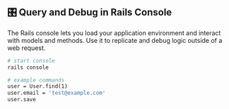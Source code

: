 ## 🎛 Query and Debug in Rails Console

The Rails console lets you load your application environment and interact with models and methods. Use it to replicate and debug logic outside of a web request.

```bash
# start console
rails console

# example commands
user = User.find(1)
user.email = 'test@example.com'
user.save
```

